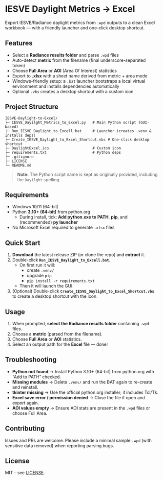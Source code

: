 # IESVE Daylight Metrics → Excel

Export IESVE/Radiance daylight metrics from `.wpd` outputs to a clean Excel workbook — with a friendly launcher and one-click desktop shortcut.

## Features
- Select a **Radiance results folder** and parse `.wpd` files
- Auto-detect **metric** from the filename (final underscore-separated token)
- Choose **Full Area** or **AOI** (Area Of Interest) statistics
- Export to **.xlsx** with a sheet name derived from metric + area mode
- Windows-friendly setup: a `.bat` launcher bootstraps a local virtual environment and installs dependencies automatically
- Optional `.vbs` creates a desktop shortcut with a custom icon

## Project Structure
```
IESVE-Daylight-to-Excel/
├─ IESVE_Dayilght_Metrics_to_Excel.py   # Main Python script (GUI-based)
├─ Run_IESVE_Daylight_to_Excell.bat     # Launcher (creates .venv & installs deps)
├─ Create_IESVE_Daylight_to_Excel_Shortcut.vbs # One-click desktop shortcut
├─ DaylightExcel.ico                    # Custom icon
├─ requirements.txt                     # Python deps
├─ .gitignore
├─ LICENSE
└─ README.md
```

> **Note:** The Python script name is kept as originally provided, including the `Dayilght` spelling.

## Requirements
- Windows 10/11 (64-bit)
- Python **3.10+ (64-bit)** from python.org
  - During install, tick: **Add python.exe to PATH**, **pip**, and (recommended) **py launcher**
- No Microsoft Excel required to generate `.xlsx` files

## Quick Start
1. **Download** the latest release ZIP (or clone the repo) and **extract** it.
2. Double-click **`Run_IESVE_Daylight_to_Excell.bat`**.
   - On first run it will:
     - create `.venv/`
     - upgrade `pip`
     - `pip install -r requirements.txt`
   - Then it will launch the GUI.
3. (Optional) Double-click **`Create_IESVE_Daylight_to_Excel_Shortcut.vbs`** to create a desktop shortcut with the icon.

## Usage
1. When prompted, **select the Radiance results folder** containing `.wpd` files.
2. Choose a **metric** (parsed from the filename).
3. Choose **Full Area** or **AOI** statistics.
4. Select an output path for the **Excel** file — done!

## Troubleshooting
- **Python not found** → Install Python 3.10+ (64-bit) from python.org with “Add to PATH” checked.
- **Missing modules** → Delete `.venv/` and run the BAT again to re-create and reinstall.
- **tkinter missing** → Use the official python.org installer; it includes Tcl/Tk.
- **Excel save error / permission denied** → Close the file if open and export again.
- **AOI values empty** → Ensure AOI stats are present in the `.wpd` files or choose Full Area.

## Contributing
Issues and PRs are welcome. Please include a minimal sample `.wpd` (with sensitive data removed) when reporting parsing bugs.

## License
MIT – see [LICENSE](LICENSE).
